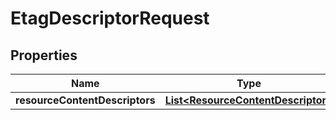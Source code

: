 

# EtagDescriptorRequest


## Properties

| Name | Type | Description | Notes |
|------------ | ------------- | ------------- | -------------|
|**resourceContentDescriptors** | [**List&lt;ResourceContentDescriptor&gt;**](ResourceContentDescriptor.md) |  |  [optional] |



